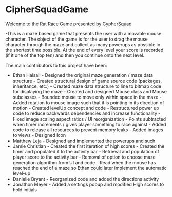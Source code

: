 # CipherSquadGame
Welcome to the Rat Race Game presented by CypherSquad

-This is a maze based game that presents the user with a movable mouse character. The object of the game is for the user 
  to drag the mouse character through the maze and collect as many powerups as possible in the shortest time possible. At the 
  end of every level your score is recorded (if it one of the top ten) and then you continue onto the next level.
  
The main contributors to this project have been:

  - Ethan Halsall   -   Designed the original maze generation / maze data structure
                    -   Created structural design of game source code (packages, inheritance, etc.)
                    -   Created maze data structure to line to bitmap code for displaying the maze
                    -   Created and designed Mouse class and Mouse subclasses
                    -   Bounded mouse to move only within space in the maze
                    -   Added rotation to mouse image such that it is pointing in its direction of motion
                    -   Created levelUp concept and code
                    -   Restructured power up code to reduce backwards dependencies and increase functionality
                    -   Fixed image scaling aspect ratios / UI reorganization
                    -   Points subtracted when timer increments / gives player something to race against
                    -   Added code to release all resources to prevent memory leaks
                    -   Added images to views
                    -   Designed Icon
  - Matthew Leja    -   Designed and implemented the powerups and such
  - Jamie Christian -   Created the first iteration of high scores
                    -   Created the timer and populated it to the activity bar
                    -   Retrieval and population of player score to the activity bar
                    -   Removal of option to choose maze generation algorithm from UI and code
                    -   Read when the mouse has reached the end of a maze so Ethan could later implement the automatic level-up
  - Danielle Bryant -   Reorganized code and added the directions activity
  - Jonathon Meyer  -   Added a settings popup and modified High scores to hold initials
